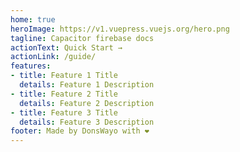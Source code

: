 ```yaml
---
home: true
heroImage: https://v1.vuepress.vuejs.org/hero.png
tagline: Capacitor firebase docs
actionText: Quick Start →
actionLink: /guide/
features:
- title: Feature 1 Title
  details: Feature 1 Description
- title: Feature 2 Title
  details: Feature 2 Description
- title: Feature 3 Title
  details: Feature 3 Description
footer: Made by DonsWayo with ❤️
---
```

